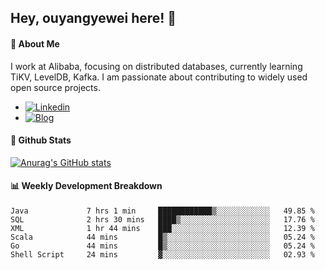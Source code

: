 ## Hey, ouyangyewei here! :wave:

#### :rocket: About Me
I work at Alibaba, focusing on distributed databases, currently learning TiKV, LevelDB, Kafka. I am passionate about contributing to widely used open source projects.

- [![Linkedin](https://img.shields.io/badge/LinkedIn-ouyangyewei-blue)](https://www.linkedin.com/in/ouyangyewei/)
- [![Blog](https://img.shields.io/badge/Blog-yeweiouyang-orange)](https://blog.csdn.net/yeweiouyang)

#### :star2: Github Stats
[![Anurag's GitHub stats](https://github-readme-stats.vercel.app/api?username=ouyangyewei&show_icons=true&cache_seconds=3600&theme=tokyonight)](https://github.com/anuraghazra/github-readme-stats)

#### :bar_chart: Weekly Development Breakdown
<!--START_SECTION:waka-->

```text
Java             7 hrs 1 min     ████████████▒░░░░░░░░░░░░   49.85 %
SQL              2 hrs 30 mins   ████▒░░░░░░░░░░░░░░░░░░░░   17.76 %
XML              1 hr 44 mins    ███░░░░░░░░░░░░░░░░░░░░░░   12.39 %
Scala            44 mins         █▒░░░░░░░░░░░░░░░░░░░░░░░   05.24 %
Go               44 mins         █▒░░░░░░░░░░░░░░░░░░░░░░░   05.24 %
Shell Script     24 mins         ▓░░░░░░░░░░░░░░░░░░░░░░░░   02.93 %
```

<!--END_SECTION:waka-->

